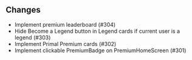 ## Changes
- Implement premium leaderboard (#304)
- Hide Become a Legend button in Legend cards if current user is a legend (#303)
- Implement Primal Premium cards (#302)
- Implement clickable PremiumBadge on PremiumHomeScreen (#301)